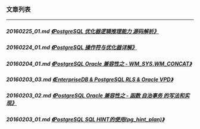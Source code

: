 ### 文章列表  
----  
##### 20160225_01.md   [《PostgreSQL 优化器逻辑推理能力 源码解析》](20160225_01.md)  
##### 20160224_01.md   [《PostgreSQL 操作符与优化器详解》](20160224_01.md)  
##### 20160204_01.md   [《PostgreSQL Oracle 兼容性之 - WM_SYS.WM_CONCAT》](20160204_01.md)  
##### 20160203_03.md   [《EnterpriseDB & PostgreSQL RLS & Oracle VPD》](20160203_03.md)  
##### 20160203_02.md   [《PostgreSQL Oracle 兼容性之 - 函数 自治事务 的写法和实现》](20160203_02.md)  
##### 20160203_01.md   [《PostgreSQL SQL HINT的使用(pg_hint_plan)》](20160203_01.md)  
